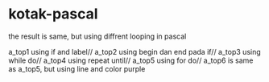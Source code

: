 # kotak-pascal
the result is same, but using diffrent looping in pascal 

a_top1 using if and label// a_top2 using begin dan end pada if// a_top3 using while do// a_top4 using repeat until// a_top5 using for do// a_top6 is same as a_top5, but using line and color purple
